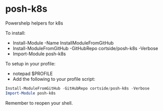 # posh-k8s
Powershelp helpers for k8s

To install:
* Install-Module -Name InstallModuleFromGitHub
* Install-ModuleFromGitHub -GitHubRepo cortside/posh-k8s -Verbose
* Import-Module posh-k8s

To setup in your profile:
* notepad $PROFILE
* Add the following to your profile script:
```powershell
Install-ModuleFromGitHub -GitHubRepo cortside/posh-k8s -Verbose
Import-Module posh-k8s
```

Remember to reopen your shell.
